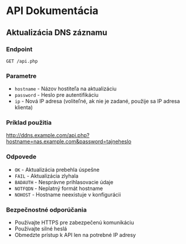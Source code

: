# API Dokumentácia

## Aktualizácia DNS záznamu

### Endpoint
`GET /api.php`

### Parametre
- `hostname` - Názov hostiteľa na aktualizáciu
- `password` - Heslo pre autentifikáciu
- `ip` - Nová IP adresa (voliteľné, ak nie je zadané, použije sa IP adresa klienta)

### Príklad použitia
http://ddns.example.com/api.php?hostname=nas.example.com&password=tajneheslo

### Odpovede
- `OK` - Aktualizácia prebehla úspešne
- `FAIL` - Aktualizácia zlyhala
- `BADAUTH` - Nesprávne prihlasovacie údaje
- `NOTFQDN` - Neplatný formát hostname
- `NOHOST` - Hostname neexistuje v konfigurácii

### Bezpečnostné odporúčania
- Používajte HTTPS pre zabezpečenú komunikáciu
- Používajte silné heslá
- Obmedzte prístup k API len na potrebné IP adresy
